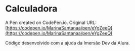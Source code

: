 # Calculadora

A Pen created on CodePen.io. Original URL: [https://codepen.io/MarinaSantanaa/pen/eYgZeeQ](https://codepen.io/MarinaSantanaa/pen/eYgZeeQ).

Código desenvolvido  com a ajuda da Imersão Dev da Alura.

